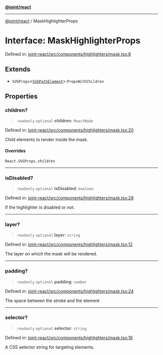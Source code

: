 [**@joint/react**](../README.md)

***

[@joint/react](../README.md) / MaskHighlighterProps

# Interface: MaskHighlighterProps

Defined in: [joint-react/src/components/highlighters/mask.tsx:8](https://github.com/samuelgja/joint/blob/main/packages/joint-react/src/components/highlighters/mask.tsx#L8)

## Extends

- `SVGProps`\<[`SVGPathElement`](https://developer.mozilla.org/docs/Web/API/SVGPathElement)\>.`PropsWithChildren`

## Properties

### children?

> `readonly` `optional` **children**: `ReactNode`

Defined in: [joint-react/src/components/highlighters/mask.tsx:20](https://github.com/samuelgja/joint/blob/main/packages/joint-react/src/components/highlighters/mask.tsx#L20)

Child elements to render inside the mask.

#### Overrides

`React.SVGProps.children`

***

### isDisabled?

> `readonly` `optional` **isDisabled**: `boolean`

Defined in: [joint-react/src/components/highlighters/mask.tsx:28](https://github.com/samuelgja/joint/blob/main/packages/joint-react/src/components/highlighters/mask.tsx#L28)

If the highlighter is disabled or not.

***

### layer?

> `readonly` `optional` **layer**: `string`

Defined in: [joint-react/src/components/highlighters/mask.tsx:12](https://github.com/samuelgja/joint/blob/main/packages/joint-react/src/components/highlighters/mask.tsx#L12)

The layer on which the mask will be rendered.

***

### padding?

> `readonly` `optional` **padding**: `number`

Defined in: [joint-react/src/components/highlighters/mask.tsx:24](https://github.com/samuelgja/joint/blob/main/packages/joint-react/src/components/highlighters/mask.tsx#L24)

The space between the stroke and the element

***

### selector?

> `readonly` `optional` **selector**: `string`

Defined in: [joint-react/src/components/highlighters/mask.tsx:16](https://github.com/samuelgja/joint/blob/main/packages/joint-react/src/components/highlighters/mask.tsx#L16)

A CSS selector string for targeting elements.
